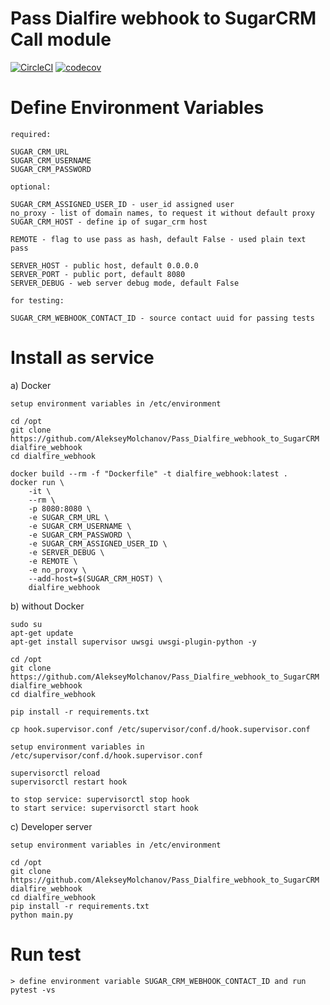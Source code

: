# Pass Dialfire webhook to SugarCRM Call module

[![CircleCI](https://circleci.com/gh/AlekseyMolchanov/Pass_Dialfire_webhook_to_SugarCRM.svg?style=svg)](https://circleci.com/gh/AlekseyMolchanov/Pass_Dialfire_webhook_to_SugarCRM)
[![codecov](https://codecov.io/gh/AlekseyMolchanov/Pass_Dialfire_webhook_to_SugarCRM/branch/master/graph/badge.svg)](https://codecov.io/gh/AlekseyMolchanov/Pass_Dialfire_webhook_to_SugarCRM)


# Define Environment Variables

    required:

    SUGAR_CRM_URL
    SUGAR_CRM_USERNAME
    SUGAR_CRM_PASSWORD 

    optional:

    SUGAR_CRM_ASSIGNED_USER_ID - user_id assigned user
    no_proxy - list of domain names, to request it without default proxy
    SUGAR_CRM_HOST - define ip of sugar_crm host

    REMOTE - flag to use pass as hash, default False - used plain text pass
    
    SERVER_HOST - public host, default 0.0.0.0
    SERVER_PORT - public port, default 8080
    SERVER_DEBUG - web server debug mode, default False

    for testing:

    SUGAR_CRM_WEBHOOK_CONTACT_ID - source contact uuid for passing tests


# Install as service 



a)  Docker
    
    setup environment variables in /etc/environment

    cd /opt
    git clone https://github.com/AlekseyMolchanov/Pass_Dialfire_webhook_to_SugarCRM dialfire_webhook
    cd dialfire_webhook

    docker build --rm -f "Dockerfile" -t dialfire_webhook:latest .
    docker run \
        -it \
        --rm \
        -p 8080:8080 \
        -e SUGAR_CRM_URL \
        -e SUGAR_CRM_USERNAME \
        -e SUGAR_CRM_PASSWORD \
        -e SUGAR_CRM_ASSIGNED_USER_ID \
        -e SERVER_DEBUG \
        -e REMOTE \
        -e no_proxy \
        --add-host=$(SUGAR_CRM_HOST) \
        dialfire_webhook

b) without Docker
    
    sudo su
    apt-get update
    apt-get install supervisor uwsgi uwsgi-plugin-python -y

    cd /opt
    git clone https://github.com/AlekseyMolchanov/Pass_Dialfire_webhook_to_SugarCRM dialfire_webhook
    cd dialfire_webhook

    pip install -r requirements.txt

    cp hook.supervisor.conf /etc/supervisor/conf.d/hook.supervisor.conf

    setup environment variables in /etc/supervisor/conf.d/hook.supervisor.conf

    supervisorctl reload
    supervisorctl restart hook

    to stop service: supervisorctl stop hook
    to start service: supervisorctl start hook
    
 c) Developer server
 
    setup environment variables in /etc/environment

    cd /opt
    git clone https://github.com/AlekseyMolchanov/Pass_Dialfire_webhook_to_SugarCRM dialfire_webhook
    cd dialfire_webhook
    pip install -r requirements.txt
    python main.py

# Run test

    > define environment variable SUGAR_CRM_WEBHOOK_CONTACT_ID and run   
    pytest -vs
    
    
